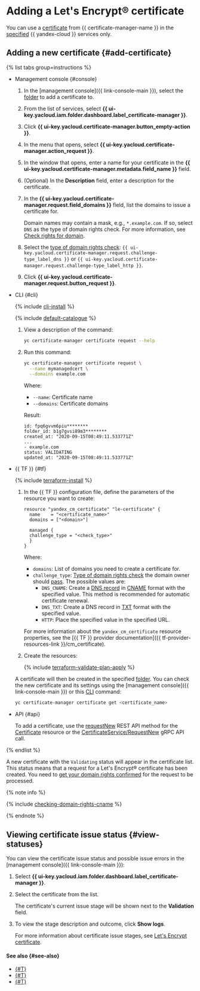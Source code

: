 # Adding a Let's Encrypt® certificate

You can use a [certificate](../../concepts/managed-certificate.md) from {{ certificate-manager-name }} in the [specified](../../concepts/services.md) {{ yandex-cloud }} services only.

## Adding a new certificate {#add-certificate}

{% list tabs group=instructions %}

- Management console {#console}

  1. In the [management console]({{ link-console-main }}), select the [folder](../../../resource-manager/concepts/resources-hierarchy.md#folder) to add a certificate to.
  1. From the list of services, select **{{ ui-key.yacloud.iam.folder.dashboard.label_certificate-manager }}**.
  1. Click **{{ ui-key.yacloud.certificate-manager.button_empty-action }}**.
  1. In the menu that opens, select **{{ ui-key.yacloud.certificate-manager.action_request }}**.
  1. In the window that opens, enter a name for your certificate in the **{{ ui-key.yacloud.certificate-manager.metadata.field_name }}** field.
  1. (Optional) In the **Description** field, enter a description for the certificate.
  1. In the **{{ ui-key.yacloud.certificate-manager.request.field_domains }}** field, list the domains to issue a certificate for.

     Domain names may contain a mask, e.g., `*.example.com`. If so, select `DNS` as the type of domain rights check. For more information, see [Check rights for domain](../../concepts/challenges.md#dns).
  1. Select the [type of domain rights check](../../concepts/challenges.md): `{{ ui-key.yacloud.certificate-manager.request.challenge-type_label_dns }}` or `{{ ui-key.yacloud.certificate-manager.request.challenge-type_label_http }}`.
  1. Click **{{ ui-key.yacloud.certificate-manager.request.button_request }}**.

- CLI {#cli}

  {% include [cli-install](../../../_includes/cli-install.md) %}

  {% include [default-catalogue](../../../_includes/default-catalogue.md) %}

  1. View a description of the command:

     ```bash
     yc certificate-manager certificate request --help
     ```

  1. Run this command:

     ```bash
     yc certificate-manager certificate request \
       --name mymanagedcert \
       --domains example.com
     ```

     Where:
     * `--name`: Certificate name
     * `--domains`: Certificate domains

     Result:

     ```text
     id: fpq6gvvm6piu********
     folder_id: b1g7gvsi89m3********
     created_at: "2020-09-15T08:49:11.533771Z"
     ...
     - example.com
     status: VALIDATING
     updated_at: "2020-09-15T08:49:11.533771Z"
     ```

- {{ TF }} {#tf}

  {% include [terraform-install](../../../_includes/terraform-install.md) %}

  1. In the {{ TF }} configuration file, define the parameters of the resource you want to create:

     ```hcl
     resource "yandex_cm_certificate" "le-certificate" {
       name    = "<certificate_name>"
       domains = ["<domain>"]

       managed {
       challenge_type = "<check_type>"
       }
     }
     ```

     Where:
     * `domains`: List of domains you need to create a certificate for.
     * `challenge_type`: [Type of domain rights check](../../concepts/challenges.md) the domain owner should [pass](cert-validate.md). The possible values are:
       * `DNS_CNAME`: Create a [DNS record](../../../dns/concepts/resource-record.md) in [CNAME](../../../dns/concepts/resource-record.md#cname-cname) format with the specified value. This method is recommended for automatic certificate renewal.
       * `DNS_TXT`: Create a DNS record in [TXT](../../../dns/concepts/resource-record.md#txt) format with the specified value.
       * `HTTP`: Place the specified value in the specified URL.

     For more information about the `yandex_cm_certificate` resource properties, see the [{{ TF }} provider documentation]({{ tf-provider-resources-link }}/cm_certificate).
  1. Create the resources:

     {% include [terraform-validate-plan-apply](../../../_tutorials/_tutorials_includes/terraform-validate-plan-apply.md) %}

  A certificate will then be created in the specified [folder](../../../resource-manager/concepts/resources-hierarchy.md#folder). You can check the new certificate and its settings using the [management console]({{ link-console-main }}) or this [CLI](../../../cli/) command:

  ```bash
  yc certificate-manager certificate get <certificate_name>
  ```

- API {#api}

  To add a certificate, use the [requestNew](../../api-ref/Certificate/requestNew.md) REST API method for the [Certificate](../../api-ref/Certificate/) resource or the [CertificateService/RequestNew](../../api-ref/grpc/Certificate/requestNew.md) gRPC API call.

{% endlist %}

A new certificate with the `Validating` status will appear in the certificate list. This status means that a request for a Let's Encrypt® certificate has been created. You need to [get your domain rights confirmed](cert-validate.md) for the request to be processed.

{% note info %}

{% include [checking-domain-rights-cname](../../../_includes/certificate-manager/checking-domain-rights-cname.md) %}

{% endnote %}

## Viewing certificate issue status {#view-statuses}

You can view the certificate issue status and possible issue errors in the [management console]({{ link-console-main }}):

1. Select **{{ ui-key.yacloud.iam.folder.dashboard.label_certificate-manager }}**.
1. Select the certificate from the list.
   
   The certificate's current issue stage will be shown next to the **Validation** field.
1. To view the stage description and outcome, click **Show logs**.

   For more information about certificate issue stages, see [Let's Encrypt certificate](../../concepts/managed-certificate.md#issue-statuses).

#### See also {#see-also}

* [{#T}](cert-get-content.md)
* [{#T}](cert-validate.md)
* [{#T}](cert-update.md)